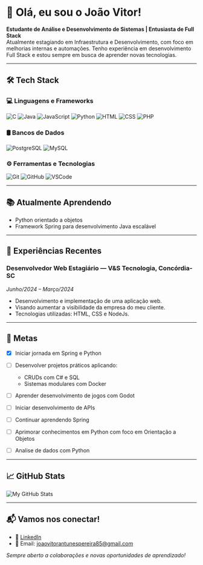 
# 👋 Olá, eu sou o João Vitor!

**Estudante de Análise e Desenvolvimento de Sistemas | Entusiasta de Full Stack**  
Atualmente estagiando em Infraestrutura e Desenvolvimento, com foco em melhorias internas e automações. Tenho experiência em desenvolvimento Full Stack e estou sempre em busca de aprender novas tecnologias.

---

## 🛠️ Tech Stack

### 💻 Linguagens e Frameworks
![C](https://img.shields.io/badge/C-00599C?style=for-the-badge&logo=c&logoColor=white)
![Java](https://img.shields.io/badge/Java-ED8B00?style=for-the-badge&logo=openjdk&logoColor=white)
![JavaScript](https://img.shields.io/badge/JavaScript-F7DF1E?style=for-the-badge&logo=javascript&logoColor=black)
![Python](https://img.shields.io/badge/Python-3776AB?style=for-the-badge&logo=python&logoColor=white)
![HTML](https://img.shields.io/badge/HTML5-E34F26?style=for-the-badge&logo=html5&logoColor=white)
![CSS](https://img.shields.io/badge/CSS3-1572B6?style=for-the-badge&logo=css3&logoColor=white)
![PHP](https://img.shields.io/badge/PHP-777BB4?style=for-the-badge&logo=php&logoColor=white)


### 🛢️ Bancos de Dados
![PostgreSQL](https://img.shields.io/badge/PostgreSQL-4169E1?style=for-the-badge&logo=postgresql&logoColor=white)
![MySQL](https://img.shields.io/badge/MySQL-005C84?style=for-the-badge&logo=mysql&logoColor=white)


### ⚙️ Ferramentas e Tecnologias
![Git](https://img.shields.io/badge/Git-F05032?style=for-the-badge&logo=git&logoColor=white)
![GitHub](https://img.shields.io/badge/GitHub-100000?style=for-the-badge&logo=github&logoColor=white)
![VSCode](https://img.shields.io/badge/VSCode-007ACC?style=for-the-badge&logo=visual-studio-code&logoColor=white)

---

## 📚 Atualmente Aprendendo
- Python orientado a objetos
- Framework Spring para desenvolvimento Java escalável


---

## 💼 Experiências Recentes

### Desenvolvedor Web Estagiário — V&S Tecnologia, Concórdia-SC  
*Junho/2024 – Março/2024*  
- Desenvolvimento e implementação de uma aplicação web.
- Visando aumentar a visibilidade da empresa do meu cliente.
- Tecnologias utilizadas: HTML, CSS e NodeJs.

---

## 🎯 Metas
- [x] Iniciar jornada em Spring e Python
- [ ] Desenvolver projetos práticos aplicando:
  - CRUDs com C# e SQL
  - Sistemas modulares com Docker
- [ ] Aprender desenvolvimento de jogos com Godot
- [ ] Iniciar desenvolvimento de APIs
- [ ] Continuar aprendendo Spring
- [ ] Aprimorar conhecimentos em Python com foco em Orientação a Objetos
- [ ] Analise de dados com Python


---

## 📈 GitHub Stats

![My GitHub Stats](https://github-readme-stats.vercel.app/api?username=JoaoVitorAntunesPereira&show_icons=true&theme=radical)

---

## 📬 Vamos nos conectar!
- 💼 [LinkedIn]([https://www.linkedin.com/in/joao-vitor-antunes-da-silva/](https://www.linkedin.com/in/jo%C3%A3o-vitor-pereira-pereira-a6865326b/))
- 📧 Email: joaovitorantunespereira85@gmail.com

*Sempre aberto a colaborações e novas oportunidades de aprendizado!*
